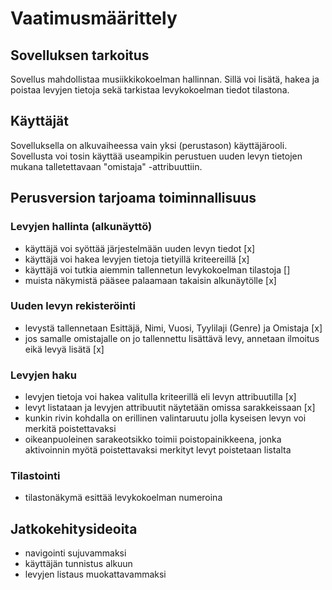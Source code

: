 # Vaatimusmäärittely
## Sovelluksen tarkoitus
Sovellus mahdollistaa musiikkikokoelman hallinnan. Sillä voi lisätä, hakea ja poistaa levyjen tietoja sekä tarkistaa levykokoelman tiedot tilastona.
## Käyttäjät
Sovelluksella on alkuvaiheessa vain yksi (perustason) käyttäjärooli. Sovellusta voi tosin käyttää useampikin perustuen uuden levyn tietojen mukana talletettavaan "omistaja" -attribuuttiin.
## Perusversion tarjoama toiminnallisuus
### Levyjen hallinta (alkunäyttö)
* käyttäjä voi syöttää järjestelmään uuden levyn tiedot [x]
* käyttäjä voi hakea levyjen tietoja tietyillä kriteereillä [x]
* käyttäjä voi tutkia aiemmin tallennetun levykokoelman tilastoja []
* muista näkymistä pääsee palaamaan takaisin alkunäytölle [x]
### Uuden levyn rekisteröinti
* levystä tallennetaan Esittäjä, Nimi, Vuosi, Tyylilaji (Genre) ja Omistaja [x]
* jos samalle omistajalle on jo tallennettu lisättävä levy, annetaan ilmoitus eikä levyä lisätä [x]
### Levyjen haku
* levyjen tietoja voi hakea valitulla kriteerillä eli levyn attribuutilla [x]
* levyt listataan ja levyjen attribuutit näytetään omissa sarakkeissaan [x]
* kunkin rivin kohdalla on erillinen valintaruutu jolla kyseisen levyn voi merkitä poistettavaksi
* oikeanpuoleinen sarakeotsikko toimii poistopainikkeena, jonka aktivoinnin myötä poistettavaksi merkityt levyt poistetaan listalta
### Tilastointi
* tilastonäkymä esittää levykokoelman numeroina
## Jatkokehitysideoita
* navigointi sujuvammaksi
* käyttäjän tunnistus alkuun
* levyjen listaus muokattavammaksi
